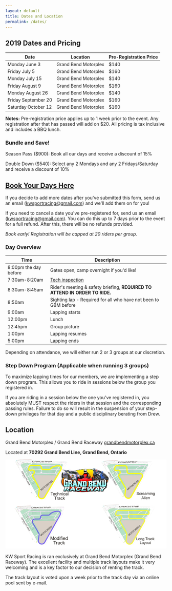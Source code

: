 ```yaml
---
layout: default
title: Dates and Location
permalink: /dates/
---
```


## 2019 Dates and Pricing

| Date                | Location             | Pre-Registration Price |
|---------------------|----------------------|------------------------|
| Monday June 3       | Grand Bend Motorplex | $140                   |
| Friday July 5       | Grand Bend Motorplex | $160                   |
| Monday July 15      | Grand Bend Motorplex | $140                   |
| Friday August 9     | Grand Bend Motorplex | $160                   |
| Monday August 26    | Grand Bend Motorplex | $140                   |
| Friday September 20 | Grand Bend Motorplex | $160                   |
| Saturday October 12 | Grand Bend Motorplex | $160                   |

**Notes:** Pre-registration price applies up to 1 week prior to the event. Any registration after that has passed will add on $20. All pricing is tax inclusive and includes a BBQ lunch.

### Bundle and Save!

Season Pass ($900): Book all our days and receive a discount of 15%

Double Down ($540): Select any 2 Mondays and any 2 Fridays/Saturday and receive a discount of 10%

## **[Book Your Days Here](https://kwsportracing.ca/book/)**

If you decide to add more dates after you've submitted this form, send us an email (kwsportracing@gmail.com) and we'll add them on for you!

If you need to cancel a date you've pre-registered for, send us an email (kwsportracing@gmail.com). You can do this up to 7 days prior to the event for a full refund. After this, there will be no refunds provided.

*Book early! Registration will be capped at 20 riders per group.*

### Day Overview

| Time                  | Description                                                                 |
|-----------------------|-----------------------------------------------------------------------------|
| 8:00pm the day before | Gates open, camp overnight if you'd like!                                   |
| 7:30am-8:20am         | [Tech inspection](/rules/)                                                  |
| 8:30am-8:45am         | Rider's meeting & safety briefing, **REQUIRED TO ATTEND IN ORDER TO RIDE.** |
| 8:50am                | Sighting lap - Required for all who have not been to GBM before             |
| 9:00am                | Lapping starts                                                              |
| 12:00pm               | Lunch                                                                       |
| 12:45pm               | Group picture                                                               |
| 1:00pm                | Lapping resumes                                                             |
| 5:00pm                | Lapping ends                                                                |

Depending on attendance, we will either run 2 or 3 groups at our discretion.

### Step Down Program (Applicable when running 3 groups)

To maximize lapping times for our members, we are implementing a step down program. This allows you to ride in sessions below the group you registered in.

If you are riding in a session below the one you've registered in, you absolutely MUST respect the riders in that session and the corresponding passing rules. Failure to do so will result in the suspension of your step-down privileges for that day and a public disciplinary berating from Drew.

## Location

Grand Bend Motorplex / Grand Bend Raceway [grandbendmotorplex.ca](http://www.grandbendmotorplex.ca/)

Located at **70292 Grand Bend Line, Grand Bend, Ontario**

![gb](/img/raceway.jpg)

KW Sport Racing is ran exclusively at Grand Bend Motorplex (Grand Bend Raceway). The excellent facility and multiple track layouts make it very welcoming and is a key factor to our decision of renting the track.

The track layout is voted upon a week prior to the track day via an online pool sent by e-mail.
